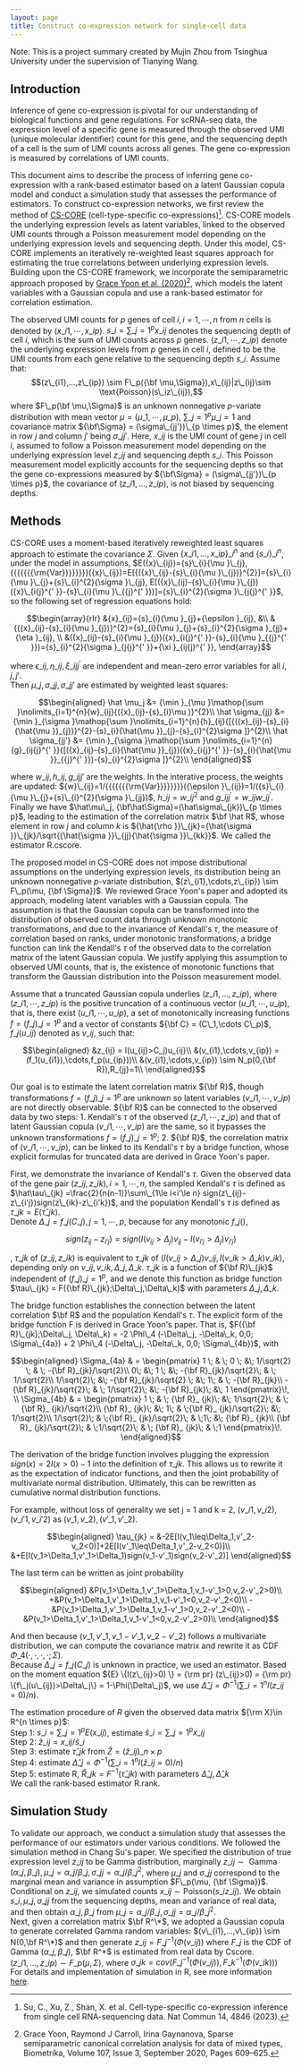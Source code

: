 ```yaml
---
layout: page
title: Construct co-expression network for single-cell data
---
```

Note: This is a project summary created by Mujin Zhou from Tsinghua University under the supervision of Tianying Wang.


## Introduction

Inference of gene co-expression is pivotal for our understanding of biological functions and gene regulations. For scRNA-seq data, the expression level of a specific gene is measured through the observed UMI (unique molecular identifier) count for this gene, and the sequencing depth of a cell is the sum of UMI counts across all genes. The gene co-expression is measured by correlations of UMI counts.

This document aims to describe the process of inferring gene co-expression with a rank-based estimator based on a latent Gaussian copula model and conduct a simulation study that assesses the performance of estimators. To construct co-expression networks, we first review the method of [CS-CORE](https://www.nature.com/articles/s41467-023-40503-7) (cell-type-specific co-expressions)[^fn1]. CS-CORE models the underlying expression levels as latent variables, linked to the observed UMI counts through a Poisson measurement model depending on the underlying expression levels and sequencing depth. Under this model, CS-CORE implements an iteratively re-weighted least squares approach for estimating the true correlations between underlying expression levels. Building upon the CS-CORE framework, we incorporate the semiparametric approach proposed by [Grace Yoon et al. (2020)](https://academic.oup.com/biomet/article/107/3/609/5820553?login=true)[^fn2], which models the latent variables with a Gaussian copula and use a rank-based estimator for correlation estimation.

The observed UMI counts for $p$ genes of cell $i, i=1,\cdots,n$ from $n$ cells is denoted by $(x\_{i1},\cdots,x\_{ip})$. ${s}\_{i}=\mathop{\sum }\nolimits\_{j=1}^{p}{x}\_{ij}$ denotes the sequencing depth of cell $i$, which is the sum of UMI counts across $p$ genes. $(z\_{i1},\cdots,z\_{ip})$ denote the underlying expression levels from $p$ genes in cell $i$, defined to be the UMI counts from each gene relative to the sequencing depth $s\_i$. Assume that:
$$(z\_{i1},...,z\_{ip}) \sim F\_p({\bf \mu,\Sigma}),x\_{ij}|z\_{ij}\sim \text{Poisson}(s\_iz\_{ij}),$$
where $F\_p(\bf \mu,\Sigma)$ is an unknown nonnegative $p$-variate distribution with mean vector $\mu=(\mu\_1,\cdots,\mu\_p)$, $\sum\_{j=1}^p \mu\_j = 1$ and covariance matrix ${\bf\Sigma}  = (\sigma\_{jj'})\_{p \times p}$, the element in row $j$ and column $j'$ being $\sigma\_{jj'}$. Here, $x\_{ij}$ is the UMI count of gene $j$ in cell $i$, assumed to follow a Poisson measurement model depending on the underlying expression level $z\_{ij}$ and sequencing depth $s\_i$. This Poisson measurement model explicitly accounts for the sequencing depths so that the gene co-expressions measured by ${\bf\Sigma} = (\sigma\_{jj'})\_{p \times p}$, the covariance of $(z\_{i1},...,z\_{ip})$, is not biased by sequencing depths.

## Methods
CS-CORE uses a moment-based iteratively reweighted least squares approach to estimate the covariance $\Sigma$. Given $\{x\_{i1},...,x\_{ip}\}\_i^n$ and $\{s\_i\}\_i^n$, under the model in assumptions, $E({x}\_{ij})={s}\_{i}{\mu }\_{j}, {{{{{{{\rm{Var}}}}}}}}({x}\_{ij})=E[{({x}\_{ij}-{s}\_{i}{\mu }\_{j})}^{2}]={s}\_{i}{\mu }\_{j}+{s}\_{i}^{2}{\sigma }\_{jj}, E[({x}\_{ij}-{s}\_{i}{\mu }\_{j})({x}\_{i{j}^{' }}-{s}\_{i}{\mu }\_{{j}^{' }})]={s}\_{i}^{2}{\sigma }\_{j{j}^{' }}$, so the following set of regression equations hold: 
```math
\begin{array}{rlr}
&{x}_{ij}={s}_{i}{\mu }_{j}+{\epsilon }_{ij}, &\\ 
&{({x}_{ij}-{s}_{i}{\mu }_{j})}^{2}={s}_{i}{\mu }_{j}+{s}_{i}^{2}{\sigma }_{jj}+{\eta }_{ij}, \\ 
&({x}_{ij}-{s}_{i}{\mu }_{j})({x}_{i{j}^{' }}-{s}_{i}{\mu }_{{j}^{' }})={s}_{i}^{2}{\sigma }_{j{j}^{' }}+{\xi }_{ij{j}^{' }},
\end{array}
```
where ${\epsilon }\_{ij}, {\eta }\_{ij}, {\xi }\_{ij{j}^{' }}$ are independent and mean-zero error variables for all $i, j, j'$.  
Then $\mu\_j, \sigma\_{jj}, \sigma\_{jj'}$ are estimated by weighted least squares:
```math
\begin{aligned}
    \hat \mu_j &= {\min }_{\mu }\mathop{\sum }\nolimits_{i=1}^{n}{w}_{ij}{({x}_{ij}-{s}_{i}\mu )}^{2}\\
    \hat \sigma_{jj} &= {\min }_{\sigma }\mathop{\sum }\nolimits_{i=1}^{n}{h}_{ij}{[{({x}_{ij}-{s}_{i}{\hat{\mu }}_{j})}^{2}-{s}_{i}{\hat{\mu }}_{j}-{s}_{i}^{2}\sigma ]}^{2}\\
    \hat \sigma_{jj'} &= {\min }_{\sigma }\mathop{\sum }\nolimits_{i=1}^{n}{g}_{ij{j}^{' }}{[({x}_{ij}-{s}_{i}{\hat{\mu }}_{j})({x}_{i{j}^{' }}-{s}_{i}{\hat{\mu }}_{{j}^{' }})-{s}_{i}^{2}\sigma ]}^{2}\\
\end{aligned}
```
where ${w}\_{ij}, h\_{ij}, g\_{ijj'}$ are the weights. In the interative process, the weights are updated: ${w}\_{ij}=1/{{{{{{{\rm{Var}}}}}}}}({\epsilon }\_{ij})=1/({s}\_{i}{\mu }\_{j}+{s}\_{i}^{2}{\sigma }\_{jj})$, ${h}\_{ij}={w}\_{ij}^{2}$ and ${g}\_{ij{j}^{' }}={w}\_{ij}{w}\_{i{j}^{' }}$. Finally we have $\hat\mu\_j, {\bf\hat\Sigma}=(\hat\sigma\_{jk})\_{p \times p}$, leading to the estimation of the correlation matrix $\bf \hat R$, whose element in row $j$ and column $k$ is ${\hat{\rho }}\_{jk}={\hat{\sigma }}\_{jk}/\sqrt{{\hat{\sigma }}\_{jj}{\hat{\sigma }}\_{kk}}$. We called the estimator R.cscore.

The proposed model in CS-CORE does not impose distributional assumptions on the underlying expression levels, its distribution being an unknown nonnegative $p$-variate distribution, $(z\_{i1},\cdots,z\_{ip}) \sim F\_p(\mu, {\bf \Sigma})$. We reviewed Grace Yoon's paper and adopted its approach, modeling latent variables with a Gaussian copula. The assumption is that the Gaussian copula can be transformed into the distribution of observed count data through unknown monotonic transformations, and due to the invariance of Kendall's $\tau$, the measure of correlation based on ranks, under monotonic transformations, a bridge function can link the Kendall's $\tau$ of the observed data to the correlation matrix of the latent Gaussian copula. We justify applying this assumption to observed UMI counts, that is, the existence of monotonic functions that transform the Gaussian distribution into the Poisson measurement model.

Assume that a truncated Gaussian copula underlies ($z\_{i1},...,z\_{ip}$), where $(z\_{i1}, \cdots, z
\_{ip})$ is the positive truncation of a continuous vector $(u\_{i1},\cdots,u\_{ip})$, that is, there exist $(u\_{i1},\cdots,u\_{ip})$, a set of monotonically increasing functions $f = (f\_j)\_{j=1}^p$ and a vector of constants ${\bf C} = (C\_1,\cdots C\_p)$, $f\_j(u\_{ij})$ denoted as $v\_{ij}$, such that:
```math
\begin{aligned}
    &z_{ij} = I(u_{ij}>C_j)u_{ij}\\
    &(v_{i1},\cdots,v_{ip}) = (f_1(u_{i1}),\cdots,f_p(u_{ip}))\\
    &(v_{i1},\cdots,v_{ip}) \sim N_p(0,{\bf R}),R_{jj}=1\\
\end{aligned}
```
Our goal is to estimate the latent correlation matrix ${\bf R}$, though transformations $f = (f\_j)\_{j=1}^p$ are unknown so latent variables $(v\_{i1},\cdots,v\_{ip})$ are not directly observable. ${\bf R}$ can be connected to the observed data by two steps: 1. Kendall's $\tau$ of the observed $(z\_{i1},\cdots,z\_{ip})$ and that of latent Gaussian copula $(v\_{i1},\cdots,v\_{ip})$ are the same, so it bypasses the unknown transformations $f = (f\_j)\_{j=1}^p$; 2. ${\bf R}$, the correlation matrix of $(v\_{i1},\cdots,v\_{ip})$, can be linked to its Kendall's $\tau$ by a bridge function, whose  explicit formulas for truncated data are derived in Grace Yoon's paper. 

First, we demonstrate the invariance of Kendall's $\tau$. Given the observed data of the gene pair $(z\_{ij},z\_{ik}), i=1,\cdots,n$, the sampled Kendall's $\tau$ is defined as $\hat\tau\_{jk} =\frac{2}{n(n-1)}\sum\_{1\le i<i'\le n} sign(z\_{ij}-z\_{i'j})sign(z\_{ik}-z\_{i'k})$, and the population Kendall's $\tau$ is defined as 
$\tau\_{jk}=E(\hat\tau\_{jk})$.  
Denote $\Delta\_j = f\_j(C\_j), j=1,\cdots,p$, because for any monotonic $f\_j()$, 
```math
sign(z_{ij}-z_{i'j}) = sign(I(v_{ij}>\Delta_j)v_{ij}-I(v_{i'j}>\Delta_j)v_{i'j})
```
, $\tau\_{jk}$ of $(z\_{ij},z\_{ik})$ is equivalent to $\tau\_{jk}$ of $(I(v\_{ij}>\Delta\_j)v\_{ij},I(v\_{ik}>\Delta\_k)v\_{ik})$, depending only on $v\_{ij}, v\_{ik}, \Delta\_j, \Delta\_k$. $\tau\_{jk}$ is a function of ${\bf R}\_{jk}$ independent of $(f\_j)\_{j=1}^p$, and we denote this function as bridge function $\tau\_{jk} = F({\bf R}\_{jk};\Delta\_j,\Delta\_k)$ with parameters $\Delta\_j,\Delta\_k$.

The bridge function establishes the connection between the latent correlation $\bf R$ and the population Kendall's $\tau$. The explicit form of the bridge function F is derived in Grace Yoon's paper. That is, $F({\bf R}\_{jk};\Delta\_j, \Delta\_k) = -2 \Phi\_4 (-\Delta\_j, -\Delta\_k, 0,0; \Sigma\_{4a}) + 2 \Phi\_4 (-\Delta\_j, -\Delta\_k, 0,0; \Sigma\_{4b})$, with 
```math
\begin{aligned}
\Sigma_{4a} & = \begin{pmatrix}
1 \; & \; 0 \; &\; 1/\sqrt{2} \; & \; -{\bf R}_{jk}/\sqrt{2}\\
0\; &\; 1 \; &\; -{\bf R}_{jk}/\sqrt{2}\; & \; 1/\sqrt{2}\\
1/\sqrt{2}\; &\; -{\bf R}_{jk}/\sqrt{2} \; &\; 1\; & \; -{\bf R}_{jk}\\
-{\bf R}_{jk}/\sqrt{2}\; & \; 1/\sqrt{2}\; &\; -{\bf R}_{jk}\; &\; 1
\end{pmatrix}\!,
\\
\Sigma_{4b} & = \begin{pmatrix}
1 \; & \; {\bf R}_ {jk}\; &\; 1/\sqrt{2}\; & \;{\bf R}_ {jk}/\sqrt{2}\\
{\bf R}_ {jk}\; &\; 1\; & \;{\bf R}_ {jk}/\sqrt{2}\; &\; 1/\sqrt{2}\\
1/\sqrt{2}\; & \;{\bf R}_ {jk}/\sqrt{2}\; & \;1\; &\; {\bf R}_ {jk}\\
{\bf R}_ {jk}/\sqrt{2}\; & \;1/\sqrt{2}\; & \; {\bf R}_ {jk}\; & \;1
\end{pmatrix}\!.
\end{aligned}
```
The derivation of the bridge function involves plugging the expression $sign(x) = 2I(x > 0) - 1$ into the definition of $\tau\_{jk}$. This allows us to rewrite it as the expectation of indicator functions, and then the joint probability of multivariate normal distribution. Ultimately, this can be rewritten as cumulative normal distribution functions.

For example, without loss of generality we set j = 1 and k = 2, $(v\_{i1},v\_{i2}),(v\_{i'1},v\_{i'2})$ as $(v\_1,v\_2),(v'\_1,v'\_2)$. 
```math
\begin{aligned}
    \tau_{jk} = &-2E[I(v_1\leq\Delta_1,v'_2-v_2<0)]+2E[I(v'_1\leq\Delta_1,v'_2-v_2<0)]\\
    &+E[I(v_1>\Delta_1,v'_1>\Delta_1)sign(v_1-v'_1)sign(v_2-v'_2)]
\end{aligned}
```
The last term can be written as joint probability
```math
\begin{aligned}
    &P(v_1>\Delta_1,v'_1>\Delta_1,v_1-v'_1>0,v_2-v'_2>0)\\
    +&P(v_1>\Delta_1,v'_1>\Delta_1,v_1-v'_1<0,v_2-v'_2<0)\\
    -&P(v_1>\Delta_1,v'_1>\Delta_1,v_1-v'_1>0,v_2-v'_2<0)\\
    -&P(v_1>\Delta_1,v'_1>\Delta_1,v_1-v'_1<0,v_2-v'_2>0)\\
\end{aligned}
```
And then because $(v\_1,v'\_1,v\_1-v'\_1,v\_2-v'\_2)$ follows a multivariate distribution, we can compute the covariance matrix and rewrite it as CDF $\Phi\_4(\cdot, \cdot, \cdot, \cdot;\Sigma)$.  
Because $\Delta\_j = f\_j(C\_j)$ is unknown in practice, we used an estimator. Based on the moment equation ${E} \{I(z\_{ij}>0) \} = {\rm pr} (z\_{ij}>0) = {\rm pr} \{f\_j(u\_{ij})>\Delta\_j\} = 1-\Phi(\Delta\_j)$, we use $\hat\Delta\_j=\Phi^{-1}(\sum\_{i=1}^n I(z\_{ij}=0)/n)$.

The estimation procedure of $R$ given the observed data matrix ${\rm X}\in R^{n \times p}$:  
Step 1: $s\_i = \sum\_{j=1}^p E(x\_{ij})$, estimate $\hat s\_i = \sum\_{j=1}^p x\_{ij}$  
Step 2: $\hat z\_{ij} = x\_{ij}/\hat s\_i$  
Step 3: estimate $\hat \tau\_{jk}$ from $\hat Z = (\hat z\_{ij})\_{n \times p}$  
Step 4: estimate $\hat \Delta\_j = \Phi^{-1}(\sum\_{i=1}^n I(\hat z\_{ij}=0)/n)$  
Step 5: estimate R, $\hat R\_{jk} = F^{-1}(\hat \tau\_{jk})$ with parameters $\hat\Delta\_j,\hat\Delta\_k$  
We call the rank-based estimator R.rank.  

## Simulation Study  
To validate our approach, we conduct a simulation study that assesses the performance of our estimators under various conditions. We followed the simulation method in Chang Su's paper. We specified the distribution of true expression level $z\_{ij}$ to be Gamma distribution, marginally $z\_{ij} \sim \text{ Gamma }(\alpha\_j,\beta\_j), \mu\_j = \alpha\_j/\beta\_j, \sigma\_{jj} = \alpha\_j/\beta\_j^2$, where $\mu\_j$ and $\sigma\_{jj}$ correspond to the marginal mean and variance in assumption $F\_p(\mu, {\bf \Sigma})$. Conditional on $z\_{ij}$, we simulated counts $x\_{ij} \sim \text{Poisson}(s\_iz\_{ij})$. We obtain $s\_i,\mu\_j,\sigma\_{jj}$ from the sequencing depths, mean and variance of real data, and then obtain $\alpha\_j,\beta\_j$ from $\mu\_j = \alpha\_j/\beta\_j, \sigma\_{jj} = \alpha\_j/\beta\_j^2$.  
Next, given a correlation matrix $\bf R^\*$, we adopted a Gaussian copula to generate correlated Gamma random variables: $(v\_{i1},...,v\_{ip}) \sim N(0,\bf R^\*)$ and then generate ${z}\_{ij}={F}\_{j}^{-1}({{\Phi }}({v}\_{ij}))$ where $F\_j$ is the CDF of $\text{ Gamma }(\alpha\_j,\beta\_j)$, $\bf R^*$ is estimated from real data by Cscore.  
$(z\_{i1},...,z\_{ip}) \sim F\_p(\mu,\Sigma)$, where $\sigma\_{jk} = cov({F}\_{j}^{-1}({{\Phi }}({v}\_{ij})),{F}\_{k}^{-1}({{\Phi }}({v}\_{ik})))$  
For details and implementation of simulation in R, see more information [here]().


[^fn1]: Su, C., Xu, Z., Shan, X. et al. Cell-type-specific co-expression inference from single cell RNA-sequencing data. Nat Commun 14, 4846 (2023).

[^fn2]: Grace Yoon, Raymond J Carroll, Irina Gaynanova, Sparse semiparametric canonical correlation analysis for data of mixed types, Biometrika, Volume 107, Issue 3, September 2020, Pages 609–625.

